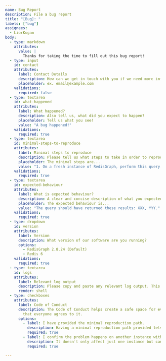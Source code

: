 ```yaml
---
name: Bug Report
description: File a bug report
title: "[Bug]: "
labels: ["bug"]
assignees:
  - LiorKogan
body:
  - type: markdown
    attributes:
      value: |
        Thanks for taking the time to fill out this bug report!
  - type: input
    id: contact
    attributes:
      label: Contact Details
      description: How can we get in touch with you if we need more info?
      placeholder: ex. email@example.com
    validations:
      required: false
  - type: textarea
    id: what-happened
    attributes:
      label: What happened?
      description: Also tell us, what did you expect to happen?
      placeholder: Tell us what you see!
      value: "A bug happened!"
    validations:
      required: true
  - type: textarea
    id: minimal-steps-to-reproduce
    attributes:
      label: Minimal steps to reproduce
      description: Please tell us what steps to take in order to reproduce this problem quickly.
      placeholder: The minimal steps are...
      value: "1. On a fresh instance of RedisGraph, perform this query X."
    validations:
      required: true
  - type: textarea
    id: expected-behaviour
    attributes:
      label: What is expected behaviour?
      description: A clear and concise description of what you expected to happen.
      placeholder: The expected behaviour is...
      value: "The query should have returned these results: XXX, YYY."
    validations:
      required: true
  - type: dropdown
    id: version
    attributes:
      label: Version
      description: What version of our software are you running?
      options:
        - RedisGraph 2.8.24 (Default)
        - Redis 6
    validations:
      required: true
  - type: textarea
    id: logs
    attributes:
      label: Relevant log output
      description: Please copy and paste any relevant log output. This will be automatically formatted into code, so no need for backticks.
      render: shell
  - type: checkboxes
    attributes:
      label: Code of Conduct
      description: The Code of Conduct helps create a safe space for everyone. We require
        that everyone agrees to it.
      options:
        - label: I have provided the minimal reproduction path.
          description: Having a minimal reproduction path provided lets us help much faster.
          required: true
        - label: I confirm the problem happens on another instance with the same state.
          description: It doesn't only affect just one instance but can be easily reproduced on another.
          required: true

---
```

